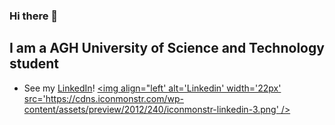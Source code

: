 ### Hi there 👋

## I am a AGH University of Science and Technology student
- See my [LinkedIn][Linkedin]!
[<img align="left' alt='Linkedin' width='22px' src='https://cdns.iconmonstr.com/wp-content/assets/preview/2012/240/iconmonstr-linkedin-3.png' />][Linkedin]

<!--
**K0nicki/K0nicki** is a ✨ _special_ ✨ repository because its `README.md` (this file) appears on your GitHub profile.

Here are some ideas to get you started:

- 🔭 I’m currently working on ...
- 🌱 I’m currently learning ...
- 👯 I’m looking to collaborate on ...
- 🤔 I’m looking for help with ...
- 💬 Ask me about ...
- 📫 How to reach me: ...
- 😄 Pronouns: ...
- ⚡ Fun fact: ...
-->

[Linkedin]: www.linkedin.com/in/konickik